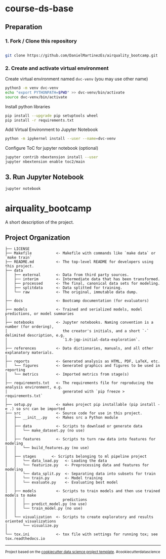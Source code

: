 # course-ds-base

## Preparation

### 1. Fork / Clone this repository

```bash

git clone https://github.com/DanielMartinezEs/airquality_bootcamp.git
```


### 2. Create and activate virtual environment

Create virtual environment named `dvc-venv` (you may use other name)
```bash
python3 -m venv dvc-venv
echo "export PYTHONPATH=$PWD" >> dvc-venv/bin/activate
source dvc-venv/bin/activate
```
Install python libraries

```bash
pip install --upgrade pip setuptools wheel
pip install -r requirements.txt
```

Add Virtual Environment to Jupyter Notebook

```bash
python -m ipykernel install --user --name=dvc-venv
``` 

Configure ToC for jupyter notebook (optional)

```bash
jupyter contrib nbextension install --user
jupyter nbextension enable toc2/main
```

## 3. Run Jupyter Notebook

```bash
jupyter notebook
```


airquality_bootcamp
==============================

A short description of the project.

Project Organization
------------

    ├── LICENSE
    ├── Makefile           <- Makefile with commands like `make data` or `make train`
    ├── README.md          <- The top-level README for developers using this project.
    ├── data
    │   ├── external       <- Data from third party sources.
    │   ├── interim        <- Intermediate data that has been transformed.
    │   ├── processed      <- The final, canonical data sets for modeling.
    │   ├── splitdata      <- Data splitted for training.
    │   └── raw            <- The original, immutable data dump.
    │
    ├── docs               <- Bootcamp documentation (for evaluators)
    │
    ├── models             <- Trained and serialized models, model predictions, or model summaries
    │
    ├── notebooks          <- Jupyter notebooks. Naming convention is a number (for ordering),
    │                         the creator's initials, and a short `-` delimited description, e.g.
    │                         `1.0-jqp-initial-data-exploration`.
    │
    ├── references         <- Data dictionaries, manuals, and all other explanatory materials.
    │
    ├── reports            <- Generated analysis as HTML, PDF, LaTeX, etc.
    │   └── figures        <- Generated graphics and figures to be used in reporting
    │   └── metrics        <- Imported metrics from stage(s)
    │
    ├── requirements.txt   <- The requirements file for reproducing the analysis environment, e.g.
    │                         generated with `pip freeze > requirements.txt`
    │
    ├── setup.py           <- makes project pip installable (pip install -e .) so src can be imported
    ├── src                <- Source code for use in this project.
    │   ├── __init__.py    <- Makes src a Python module
    │   │
    │   ├── data           <- Scripts to download or generate data
    │   │   └── make_dataset.py (no use)
    │   │
    │   ├── features       <- Scripts to turn raw data into features for modeling
    │   │   └── build_features.py (no use)
    │   │
    │   ├── stages       <- Scripts belonging to ml pipeline project
    │   │   └── data_load.py   <- Loading the data
    │   │   └── featurize.py   <- Preprocessing data and features for modeling
    │   │   └── data_split.py  <- Separating data into subsets for train
    │   │   └── train.py       <- Model training
    │   │   └── evaluate.py    <- Evaluating best model
    │   │  
    │   ├── models         <- Scripts to train models and then use trained models to make
    │   │   │                 predictions
    │   │   ├── predict_model.py (no use)
    │   │   └── train_model.py (no use)
    │   │
    │   └── visualization  <- Scripts to create exploratory and results oriented visualizations
    │       └── visualize.py
    │
    └── tox.ini            <- tox file with settings for running tox; see tox.readthedocs.io


--------

<p><small>Project based on the <a target="_blank" href="https://drivendata.github.io/cookiecutter-data-science/">cookiecutter data science project template</a>. #cookiecutterdatascience</small></p>
